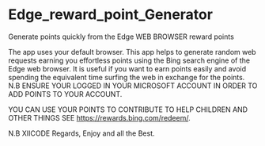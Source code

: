 # Edge_reward_point_Generator
Generate points quickly from the Edge WEB BROWSER reward points

The app uses your default browser.
This app helps to generate random web requests earning you effortless points using the Bing search engine of the Edge web browser.
It is useful if you want to earn points easily and avoid spending the equivalent time surfing the web in exchange for the points.
N.B ENSURE YOUR LOGGED IN YOUR MICROSOFT ACCOUNT IN ORDER TO ADD POINTS TO YOUR ACCOUNT.

YOU CAN USE YOUR POINTS TO CONTRIBUTE TO HELP CHILDREN AND OTHER THINGS SEE https://rewards.bing.com/redeem/.

N.B XIICODE Regards, Enjoy and all the Best.
